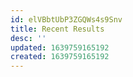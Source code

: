 ```yaml
---
id: elVBbtUbP3ZGQWs4s9Snv
title: Recent Results
desc: ''
updated: 1639759165192
created: 1639759165192
---
```


